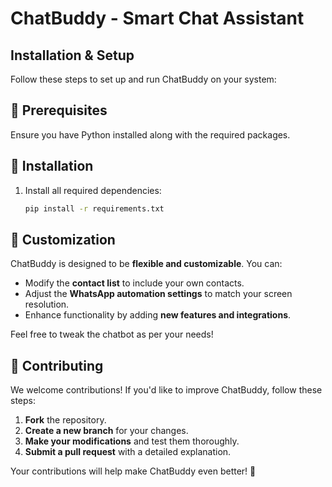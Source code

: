 # **ChatBuddy - Smart Chat Assistant**  

## **Installation & Setup**  

Follow these steps to set up and run ChatBuddy on your system:  

## 🚀 **Prerequisites**  
Ensure you have Python installed along with the required packages.  

## 📌 **Installation**  
1. Install all required dependencies:  
   ```bash
   pip install -r requirements.txt

## 🎯 **Customization**  
ChatBuddy is designed to be **flexible and customizable**. You can:  
- Modify the **contact list** to include your own contacts.  
- Adjust the **WhatsApp automation settings** to match your screen resolution.  
- Enhance functionality by adding **new features and integrations**.  

Feel free to tweak the chatbot as per your needs!  

## 🔗 **Contributing**  
We welcome contributions! If you'd like to improve ChatBuddy, follow these steps:  

1. **Fork** the repository.  
2. **Create a new branch** for your changes.  
3. **Make your modifications** and test them thoroughly.  
4. **Submit a pull request** with a detailed explanation.  

Your contributions will help make ChatBuddy even better! 🚀  

